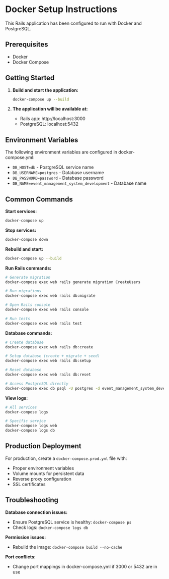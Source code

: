 # Docker Setup Instructions

This Rails application has been configured to run with Docker and PostgreSQL.

## Prerequisites

- Docker
- Docker Compose

## Getting Started

1. **Build and start the application:**
   ```bash
   docker-compose up --build
   ```

2. **The application will be available at:**
   - Rails app: http://localhost:3000
   - PostgreSQL: localhost:5432

## Environment Variables

The following environment variables are configured in docker-compose.yml:

- `DB_HOST=db` - PostgreSQL service name
- `DB_USERNAME=postgres` - Database username
- `DB_PASSWORD=password` - Database password
- `DB_NAME=event_management_system_development` - Database name

## Common Commands

**Start services:**
```bash
docker-compose up
```

**Stop services:**
```bash
docker-compose down
```

**Rebuild and start:**
```bash
docker-compose up --build
```

**Run Rails commands:**
```bash
# Generate migration
docker-compose exec web rails generate migration CreateUsers

# Run migrations
docker-compose exec web rails db:migrate

# Open Rails console
docker-compose exec web rails console

# Run tests
docker-compose exec web rails test
```

**Database commands:**
```bash
# Create database
docker-compose exec web rails db:create

# Setup database (create + migrate + seed)
docker-compose exec web rails db:setup

# Reset database
docker-compose exec web rails db:reset

# Access PostgreSQL directly
docker-compose exec db psql -U postgres -d event_management_system_development
```

**View logs:**
```bash
# All services
docker-compose logs

# Specific service
docker-compose logs web
docker-compose logs db
```

## Production Deployment

For production, create a `docker-compose.prod.yml` file with:
- Proper environment variables
- Volume mounts for persistent data
- Reverse proxy configuration
- SSL certificates

## Troubleshooting

**Database connection issues:**
- Ensure PostgreSQL service is healthy: `docker-compose ps`
- Check logs: `docker-compose logs db`

**Permission issues:**
- Rebuild the image: `docker-compose build --no-cache`

**Port conflicts:**
- Change port mappings in docker-compose.yml if 3000 or 5432 are in use